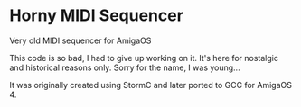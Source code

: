 # Horny MIDI Sequencer
Very old MIDI sequencer for AmigaOS

This code is so bad, I had to give up working on it. It's here for nostalgic and historical reasons only.
Sorry for the name, I was young...

It was originally created using StormC and later ported to GCC for AmigaOS 4.
